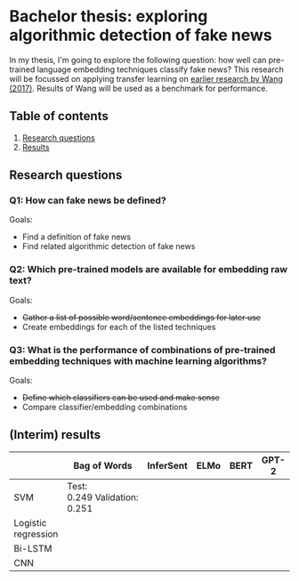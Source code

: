 # Bachelor thesis: exploring algorithmic detection of fake news
In my thesis, I'm going to explore the following question: how well can pre-trained language embedding techniques classify fake news?
This research will be focussed on applying transfer learning on [earlier research by Wang (2017)](https://arxiv.org/abs/1705.00648). Results of Wang will be used as a benchmark for performance. 

## Table of contents
1. [Research questions](#rq)
2. [Results](#results)

<a name="rq"/>

## Research questions
### Q1: How can fake news be defined?
Goals:
* Find a definition of fake news
* Find related algorithmic detection of fake news

### Q2: Which pre-trained models are available for embedding raw text?
Goals:
* ~~Gather a list of possible word/sentence embeddings for later use~~
* Create embeddings for each of the listed techniques

### Q3: What is the performance of combinations of pre-trained embedding techniques with machine learning algorithms?
Goals:
* ~~Define which classifiers can be used and make sense~~
* Compare classifier/embedding combinations

<a name="results"/>

## (Interim) results
|                     | Bag of Words                       | InferSent | ELMo | BERT | GPT-2 | Transformer-XL | MT-DNN |
|---------------------|------------------------------------|-----------|------|------|-------|----------------|--------|
| SVM                 | Test: 0.249&nbsp;Validation: 0.251 |           |      |      |       |                |        |
| Logistic regression |                                    |           |      |      |       |                |        |
| Bi-LSTM             |                                    |           |      |      |       |                |        |
| CNN                 |                                    |           |      |      |       |                |        |
